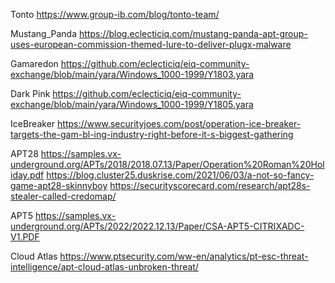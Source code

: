 Tonto
https://www.group-ib.com/blog/tonto-team/

Mustang_Panda
https://blog.eclecticiq.com/mustang-panda-apt-group-uses-european-commission-themed-lure-to-deliver-plugx-malware

Gamaredon
https://github.com/eclecticiq/eiq-community-exchange/blob/main/yara/Windows_1000-1999/Y1803.yara

Dark Pink
https://github.com/eclecticiq/eiq-community-exchange/blob/main/yara/Windows_1000-1999/Y1805.yara

IceBreaker
https://www.securityjoes.com/post/operation-ice-breaker-targets-the-gam-bl-ing-industry-right-before-it-s-biggest-gathering

APT28
https://samples.vx-underground.org/APTs/2018/2018.07.13/Paper/Operation%20Roman%20Holiday.pdf
https://blog.cluster25.duskrise.com/2021/06/03/a-not-so-fancy-game-apt28-skinnyboy
https://securityscorecard.com/research/apt28s-stealer-called-credomap/

APT5
https://samples.vx-underground.org/APTs/2022/2022.12.13/Paper/CSA-APT5-CITRIXADC-V1.PDF

Cloud Atlas
https://www.ptsecurity.com/ww-en/analytics/pt-esc-threat-intelligence/apt-cloud-atlas-unbroken-threat/
